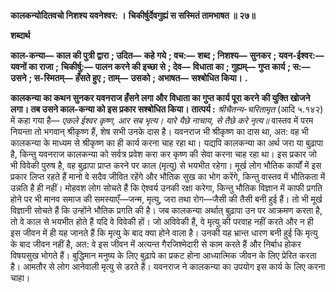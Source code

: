 **कालकन्योदितवचो निशश्य यवनेश्वर: ।** **चिकीर्षुर्देवगुह्यं स सस्मितं तामभाषत ॥ २७॥** 

**शब्दार्थ** 

**काल-कन्या—** **काल की पुत्री द्वारा** **; उदित—** **कहे गये** **; वच:—** **शब्द** **; निशश्य—** **सुनकर** **; यवन-ईश्वर:—** **यवनों का राजा** **;** **चिकीर्षु:—** **पालन करने की इच्छा से** **; देव—** **विधाता का** **; गुह्यम्—** **गुप्त कार्य** **; स:—** **उसने** **; स-स्मितम्—** **हँसते हुए** **; ताम्—** **उसको** **; अभाषत—** **सश्बोधित किया।** **.** 

**कालकन्या का कथन सुनकर यवनराज हँसने लगा और विधाता का गुप्त कार्य पूरा करने** **की युक्ति खोजने लगा। तब उसने काल-कन्या को इस प्रकार सश्बोधित किया।** **तात्पर्य :** *श्रीचैतन्य-चरितामृत* (आदि ५.१४२) में कहा गया है— *एकले ईश्वर कृष्ण, आर सब भृत्य।* *यारे यैछे नाचाय, से तैछे करे नृत्य॥* वास्तव में परम नियन्ता तो भगवान् श्रीकृष्ण हैं, शेष सभी उनके दास है। यवनराज भी श्रीकृष्ण का दास था, अत: वह भी कालकन्या के माध्यम से श्रीकृष्ण का ही कार्य करना चाह रहा था। यद्यपि कालकन्या का अर्थ जरा या बुढ़ापा है, किन्तु यवनराज कालकन्या को सर्वत्र प्रवेश करा कर कृष्ण की सेवा करना चाह रहा था। इस प्रकार जो भी विवेकी पुरुष है, वह बुढ़ापा प्राप्त करने पर काल (मृत्यु) से भयभीत रहेगा। मूर्ख लोग भौतिक कार्यों में इस प्रकार लिप्त रहते हैं मानो वे सदैव जीवित रहेंगे और भौतिक सुख का भोग करेंगे, किन्तु वास्तव में भौतिकता में उन्नति है ही नहीं। मोहवश लोग सोचते हैं कि ऐश्वर्य उनकी रक्षा करेगा, किन्तु भौतिक विज्ञान में काफी प्रगति होने पर भी मानव समाज की समस्याएँ—जन्म, मृत्यु, जरा तथा रोग—जैसी की तैसी बनी हुई हैं। तो भी मूर्ख विज्ञानी सोचते हैं कि उन्होंने भौतिक प्रगति की है। जब कालकन्या अर्थात् बुढ़ापा उन पर आक्रमण करता है, तो वे काल से भयभीत होते हैं यदि वे विवेकी हों। जो अविवेकी हैं, वे मृत्यु की परवाह नहीं करते और न ही इस जीवन में ही यह जानते हैं कि मृत्यु के बाद क्या होने वाला है। उनकी यह भ्रान्त धारण बनी हुई कि मृत्यु के बाद जीवन नहीं है, अत: वे इस जीवन में अत्यन्त गैरजिश्मेदारी से काम करते हैं और निर्बाध होकर विषयसुख भोगते हैं। बुद्धिमान मनुष्य के लिए बुढ़ापे का प्रकट होना आध्यात्मिक जीवन के लिए प्रेरित करता है। आमतौर से लोग आनेवाली मृत्यु से डरते हैं। यवनराज ने कालकन्या का उपयोग इस कार्य के लिए करना चाहा।  